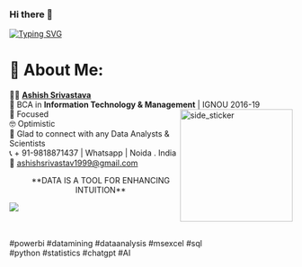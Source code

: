 ### Hi there 👋

[![Typing SVG](https://readme-typing-svg.herokuapp.com?font=Architects+Daughter&size=30&color=F7AA94&lines=It's+Ashish+Kumar+Srivastava;I'm+a+Data+Analyst)](https://git.io/typing-svg)

# 💫 About Me:
🧑‍💻  [**Ashish Srivastava**](www.linkedin.com/in/ashish-srivastava-22850a25a)<br>🥇  BCA in **Information Technology & Management** | IGNOU 2016-19<img align="right" width=200px height=200px alt="side_sticker" src="https://media1.giphy.com/media/Y9jnMrKtoulD3ugkJs/giphy.gif?cid=ecf05e478bixwex3msowdz6dsr57n7b0w32oj2wjtxu0vw99&ep=v1_gifs_related&rid=giphy.gif&ct=s" /><br>🎯 Focused<br>🤓  Optimistic<br>🤝 
Glad to connect with any Data Analysts & Scientists<br>📞  + 91-9818871437 | Whatsapp | Noida . India<br>📩   ashishsrivastav1999@gmail.com <br>

<ul align="center">**DATA IS A TOOL FOR ENHANCING INTUITION**</ul><img src="https://user-images.githubusercontent.com/73097560/115834477-dbab4500-a447-11eb-908a-139a6edaec5c.gif">

<br><br>#powerbi #datamining #dataanalysis #msexcel #sql<br>#python #statistics #chatgpt #AI 
